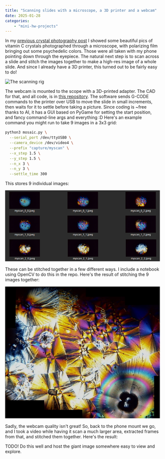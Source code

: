 ```yaml
---
title: "Scanning slides with a microscope, a 3D printer and a webcam"
date: 2025-01-28
categories:
    - "mini-hw-projects"
---
```


In my [previous crystal photography post](https://johnowhitaker.dev/mini-hw-projects/scope_mods.html) I showed some beautiful pics of vitamin C crystals photographed through a microscope, with polarizing film bringing out some psychedelic colors. Those were all taken with my phone pointing down through the eyepiece. The natural next step is to scan across a slide and stitch the images together to make a high-res image of a whole slide. And since I already have a 3D printer, this turned out to be fairly easy to do!

![The scanning rig](images/scan_rig.png)

The webcam is mounted to the scope with a 3D-printed adapter. The CAD for that, and all code, is in [this repository](https://github.com/johnowhitaker/webcam_mosaic). The software sends G-CODE commands to the printer over USB to move the slide in small increments, then waits for it to settle before taking a picture. Since coding is ~free thanks to AI, it has a GUI based on PyGame for setting the start position, and fancy command-line args and everything :D Here's an example command you might run to take 9 images in a 3x3 grid:

```bash
python3 mosaic.py \
  --serial_port /dev/ttyUSB0 \
  --camera_device /dev/video4 \
  --prefix "capture/myscan" \
  --x_step 1.5 \
  --y_step 1.5 \
  --n_x 3 \
  --n_y 3 \
  --settle_time 300
```

This stores 9 individual images:

![The 9 images](images/scan_results.png)

These can be stitched together in a few different ways. I include a notebook using OpenCV to do this in the repo. Here's the result of stitching the 9 images together:

![The stitched image](images/scan_mosaic.png)

Sadly, the webcam quality isn't great! So, back to the phone mount we go, and I took a video while having it scan a much larger area, extracted frames from that, and stitched them together. Here's the result:

TODO! Do this well and host the giant image somewhere easy to view and explore.